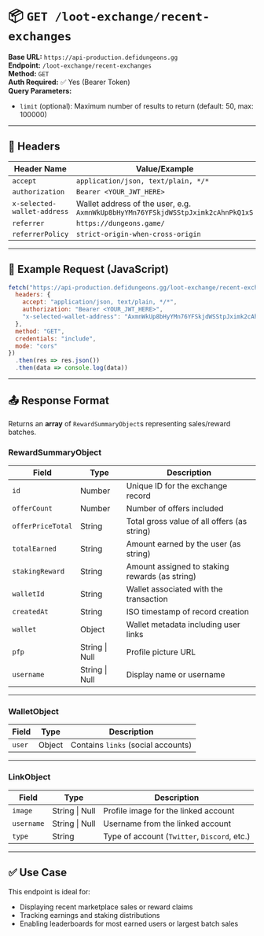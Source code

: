 # 📦 `GET /loot-exchange/recent-exchanges`

**Base URL:** `https://api-production.defidungeons.gg`  
**Endpoint:** `/loot-exchange/recent-exchanges`  
**Method:** `GET`  
**Auth Required:** ✅ Yes (Bearer Token)  
**Query Parameters:**  
- `limit` (optional): Maximum number of results to return (default: 50, max: 100000)

---

## 🔐 Headers

| Header Name                   | Value/Example                                                                                         |
|------------------------------|-------------------------------------------------------------------------------------------------------|
| `accept`                     | `application/json, text/plain, */*`                                                                  |
| `authorization`              | `Bearer <YOUR_JWT_HERE>`                                                                             |
| `x-selected-wallet-address`  | Wallet address of the user, e.g. `AxmnWkUp8bHyYMn76YFSkjdWSStpJximk2cAhnPkQ1xS`                        |
| `referrer`                   | `https://dungeons.game/`                                                                             |
| `referrerPolicy`             | `strict-origin-when-cross-origin`                                                                    |

---

## 🧾 Example Request (JavaScript)

```javascript
fetch("https://api-production.defidungeons.gg/loot-exchange/recent-exchanges?limit=100", {
  headers: {
    accept: "application/json, text/plain, */*",
    authorization: "Bearer <YOUR_JWT_HERE>",
    "x-selected-wallet-address": "AxmnWkUp8bHyYMn76YFSkjdWSStpJximk2cAhnPkQ1xS"
  },
  method: "GET",
  credentials: "include",
  mode: "cors"
})
  .then(res => res.json())
  .then(data => console.log(data))
```

---

## 📤 Response Format

Returns an **array** of `RewardSummaryObject`s representing sales/reward batches.

### RewardSummaryObject

| Field             | Type      | Description |
|-------------------|-----------|-------------|
| `id`              | Number    | Unique ID for the exchange record |
| `offerCount`      | Number    | Number of offers included |
| `offerPriceTotal` | String    | Total gross value of all offers (as string) |
| `totalEarned`     | String    | Amount earned by the user (as string) |
| `stakingReward`   | String    | Amount assigned to staking rewards (as string) |
| `walletId`        | String    | Wallet associated with the transaction |
| `createdAt`       | String    | ISO timestamp of record creation |
| `wallet`          | Object    | Wallet metadata including user links |
| `pfp`             | String \| Null | Profile picture URL |
| `username`        | String \| Null | Display name or username |

---

### WalletObject

| Field   | Type   | Description |
|----------|--------|-------------|
| `user`  | Object | Contains `links` (social accounts) |

---

### LinkObject

| Field     | Type   | Description |
|------------|--------|-------------|
| `image`    | String \| Null | Profile image for the linked account |
| `username` | String \| Null | Username from the linked account |
| `type`     | String | Type of account (`Twitter`, `Discord`, etc.) |

---

## ✅ Use Case

This endpoint is ideal for:
- Displaying recent marketplace sales or reward claims
- Tracking earnings and staking distributions
- Enabling leaderboards for most earned users or largest batch sales